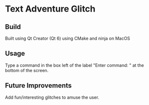 # Text Adventure Glitch

## Build

Built using Qt Creator (Qt 6) using CMake and ninja on MacOS

## Usage

Type a command in the box left of the label "Enter command: " at the bottom of the screen.

## Future Improvements

Add fun/interesting glitches to amuse the user.


